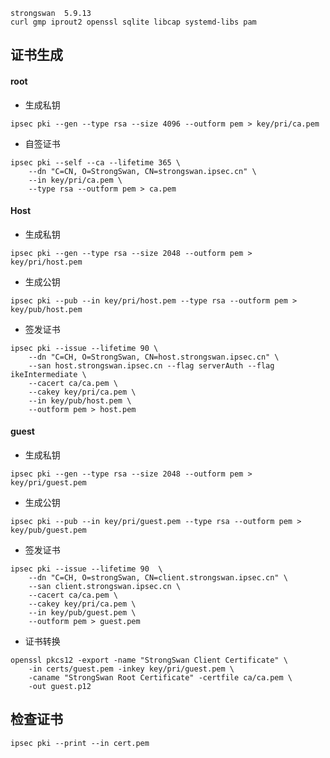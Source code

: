 



```
strongswan  5.9.13
curl gmp iprout2 openssl sqlite libcap systemd-libs pam
```

## 证书生成

#### root

* 生成私钥

```shell
ipsec pki --gen --type rsa --size 4096 --outform pem > key/pri/ca.pem
```

* 自签证书

```shell
ipsec pki --self --ca --lifetime 365 \
    --dn "C=CN, O=StrongSwan, CN=strongswan.ipsec.cn" \
    --in key/pri/ca.pem \
    --type rsa --outform pem > ca.pem
```

#### Host

* 生成私钥

```shell
ipsec pki --gen --type rsa --size 2048 --outform pem > key/pri/host.pem
```

* 生成公钥

```shell
ipsec pki --pub --in key/pri/host.pem --type rsa --outform pem > key/pub/host.pem
```

* 签发证书

```shell
ipsec pki --issue --lifetime 90 \
    --dn "C=CH, O=StrongSwan, CN=host.strongswan.ipsec.cn" \
    --san host.strongswan.ipsec.cn --flag serverAuth --flag ikeIntermediate \
    --cacert ca/ca.pem \
    --cakey key/pri/ca.pem \
    --in key/pub/host.pem \
    --outform pem > host.pem
```

#### guest

* 生成私钥

```shell
ipsec pki --gen --type rsa --size 2048 --outform pem > key/pri/guest.pem
```

* 生成公钥

```shell
ipsec pki --pub --in key/pri/guest.pem --type rsa --outform pem > key/pub/guest.pem
```

* 签发证书

```shell
ipsec pki --issue --lifetime 90  \
    --dn "C=CH, O=strongSwan, CN=client.strongswan.ipsec.cn" \
    --san client.strongswan.ipsec.cn \
    --cacert ca/ca.pem \
    --cakey key/pri/ca.pem \
    --in key/pub/guest.pem \
    --outform pem > guest.pem
```

* 证书转换

```shell
openssl pkcs12 -export -name "StrongSwan Client Certificate" \
    -in certs/guest.pem -inkey key/pri/guest.pem \
    -caname "StrongSwan Root Certificate" -certfile ca/ca.pem \
    -out guest.p12
```



## 检查证书

```shell
ipsec pki --print --in cert.pem
```